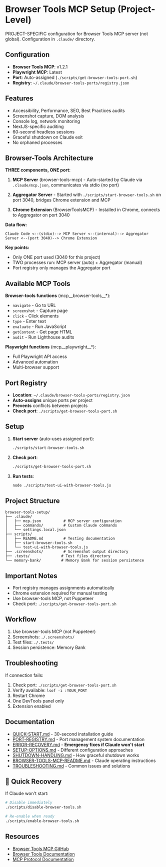 # Browser Tools MCP Setup (Project-Level)

PROJECT-SPECIFIC configuration for Browser Tools MCP server (not global). Configuration in `.claude/` directory.

## Configuration

- **Browser Tools MCP**: v1.2.1
- **Playwright MCP**: Latest
- **Port**: Auto-assigned (`./scripts/get-browser-tools-port.sh`)
- **Registry**: `~/.claude/browser-tools-ports/registry.json`

## Features

- Accessibility, Performance, SEO, Best Practices audits
- Screenshot capture, DOM analysis
- Console log, network monitoring
- NextJS-specific auditing
- 60-second headless sessions
- Graceful shutdown on Claude exit
- No orphaned processes

## Browser-Tools Architecture

**THREE components, ONE port:**

1. **MCP Server** (browser-tools-mcp) - Auto-started by Claude via `.claude/mcp.json`, communicates via stdio (no port)

2. **Aggregator Server** - Started with `./scripts/start-browser-tools.sh` on port 3040, bridges Chrome extension and MCP

3. **Chrome Extension** (BrowserToolsMCP) - Installed in Chrome, connects to Aggregator on port 3040

**Data flow:**
```
Claude Code <--(stdio)--> MCP Server <--(internal)--> Aggregator Server <--(port 3040)--> Chrome Extension
```

**Key points:**
- Only ONE port used (3040 for this project)
- TWO processes run: MCP server (auto) + Aggregator (manual)
- Port registry only manages the Aggregator port

## Available MCP Tools

**Browser-tools functions** (mcp__browser-tools__*):
- `navigate` - Go to URL
- `screenshot` - Capture page
- `click` - Click elements
- `type` - Enter text
- `evaluate` - Run JavaScript
- `getContent` - Get page HTML
- `audit` - Run Lighthouse audits

**Playwright functions** (mcp__playwright__*):
- Full Playwright API access
- Advanced automation
- Multi-browser support

## Port Registry

- **Location**: `~/.claude/browser-tools-ports/registry.json`
- **Auto-assigns** unique ports per project
- **Prevents** conflicts between projects
- **Check port**: `./scripts/get-browser-tools-port.sh`

## Setup

1. **Start server** (auto-uses assigned port):
   ```bash
   ./scripts/start-browser-tools.sh
   ```

2. **Check port**:
   ```bash
   ./scripts/get-browser-tools-port.sh
   ```

3. **Run tests**:
   ```bash
   node ./scripts/test-ui-with-browser-tools.js
   ```

## Project Structure

```
browser-tools-setup/
├── .claude/
│   ├── mcp.json          # MCP server configuration
│   ├── commands/         # Custom Claude commands
│   └── settings.local.json
├── scripts/
│   ├── README.md         # Testing documentation
│   ├── start-browser-tools.sh
│   └── test-ui-with-browser-tools.js
├── .screenshots/         # Screenshot output directory
├── .tests/              # Test files directory
└── memory-bank/         # Memory Bank for session persistence
```

## Important Notes

- Port registry manages assignments automatically
- Chrome extension required for manual testing  
- Use browser-tools MCP, not Puppeteer
- Check port: `./scripts/get-browser-tools-port.sh`

## Workflow

1. Use browser-tools MCP (not Puppeteer)
2. Screenshots: `./.screenshots/`
3. Test files: `./.tests/`
4. Session persistence: Memory Bank

## Troubleshooting

If connection fails:
1. Check port: `./scripts/get-browser-tools-port.sh`
2. Verify available: `lsof -i :YOUR_PORT`
3. Restart Chrome
4. One DevTools panel only
5. Extension enabled

## Documentation

- [QUICK-START.md](QUICK-START.md) - 30-second installation guide
- [PORT-REGISTRY.md](PORT-REGISTRY.md) - Port management system documentation
- [ERROR-RECOVERY.md](ERROR-RECOVERY.md) - **Emergency fixes if Claude won't start**
- [SETUP-OPTIONS.md](SETUP-OPTIONS.md) - Different configuration approaches
- [SHUTDOWN-HANDLING.md](SHUTDOWN-HANDLING.md) - How graceful shutdown works
- [BROWSER-TOOLS-MCP-README.md](BROWSER-TOOLS-MCP-README.md) - Claude operating instructions
- [TROUBLESHOOTING.md](TROUBLESHOOTING.md) - Common issues and solutions

## 🚨 Quick Recovery

If Claude won't start:
```bash
# Disable immediately
./scripts/disable-browser-tools.sh

# Re-enable when ready
./scripts/enable-browser-tools.sh
```

## Resources

- [Browser Tools MCP GitHub](https://github.com/AgentDeskAI/browser-tools-mcp)
- [Browser Tools Documentation](https://browsertools.agentdesk.ai/)
- [MCP Protocol Documentation](https://modelcontextprotocol.io/)